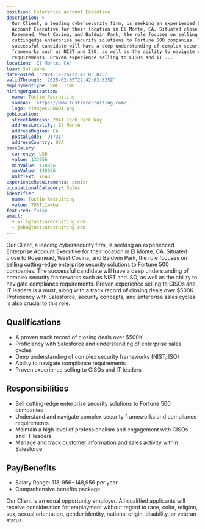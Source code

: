 ```yaml
---
position: Enterprise Account Executive
description: >-
  Our Client, a leading cybersecurity firm, is seeking an experienced Enterprise
  Account Executive for their location in El Monte, CA. Situated close to
  Rosemead, West Covina, and Baldwin Park, the role focuses on selling
  cuttingedge enterprise security solutions to Fortune 500 companies. The
  successful candidate will have a deep understanding of complex security
  frameworks such as NIST and ISO, as well as the ability to navigate compliance
  requirements. Proven experience selling to CISOs and IT ...
location: 'El Monte, CA'
team: Software
datePosted: '2024-12-26T22:42:03.825Z'
validThrough: '2025-02-05T22:42:03.825Z'
employmentType: FULL_TIME
hiringOrganization:
  name: Tustin Recruiting
  sameAs: 'https://www.tustinrecruiting.com/'
  logo: /images/LOGO1.png
jobLocation:
  streetAddress: 2941 Tech Park Way
  addressLocality: El Monte
  addressRegion: CA
  postalCode: '91731'
  addressCountry: USA
baseSalary:
  currency: USD
  value: 133956
  minValue: 118956
  maxValue: 148956
  unitText: YEAR
experienceRequirements: senior
occupationalCategory: Sales
identifier:
  name: Tustin Recruiting
  value: TUSTl1wkhw
featured: false
email:
  - will@tustinrecruiting.com
  - john@tustinrecruiting.com
---
```




Our Client, a leading cybersecurity firm, is seeking an experienced Enterprise Account Executive for their location in El Monte, CA. Situated close to Rosemead, West Covina, and Baldwin Park, the role focuses on selling cutting-edge enterprise security solutions to Fortune 500 companies. The successful candidate will have a deep understanding of complex security frameworks such as NIST and ISO, as well as the ability to navigate compliance requirements. Proven experience selling to CISOs and IT leaders is a must, along with a track record of closing deals over $500K. Proficiency with Salesforce, security concepts, and enterprise sales cycles is also crucial to this role.

## Qualifications

- A proven track record of closing deals over $500K
- Proficiency with Salesforce and understanding of enterprise sales cycles
- Deep understanding of complex security frameworks (NIST, ISO)
- Ability to navigate compliance requirements
- Proven experience selling to CISOs and IT leaders

## Responsibilities

- Sell cutting-edge enterprise security solutions to Fortune 500 companies
- Understand and navigate complex security frameworks and compliance requirements
- Maintain a high level of professionalism and engagement with CISOs and IT leaders
- Manage and track customer information and sales activity within Salesforce

## Pay/Benefits

- Salary Range: $118,956-$148,956 per year
- Comprehensive benefits package

Our Client is an equal opportunity employer. All qualified applicants will receive consideration for employment without regard to race, color, religion, sex, sexual orientation, gender identity, national origin, disability, or veteran status.
